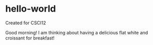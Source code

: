 # hello-world
Created for CSCI12

Good morning! I am thinking about having a delicious flat white and croissant for breakfast!
